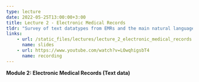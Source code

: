 ```yaml
---
type: lecture
date: 2022-05-25T13:00:00+3:00
title: Lecture 2 - Electronic Medical Records
tldr: "Survey of text datatypes from EMRs and the main natural language processing approaches for their analysis"
links: 
    - url: /static_files/lectures/lecture_2_electronic_medical_records.pdf
      name: slides 
    - url: https://www.youtube.com/watch?v=LOwqhigsbT4
      name: recording
---
```

<strong>Module 2: Electronic Medical Records (Text data)</strong>
